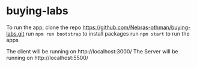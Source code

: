 # buying-labs

To run the app,
clone the repo https://github.com/Nebras-othman/buying-labs.git
run `npm run bootstrap` to install packages
run `npm start` to run the apps

The client will be running on http://localhost:3000/
The Server will be running on  http://localhost:5500/
